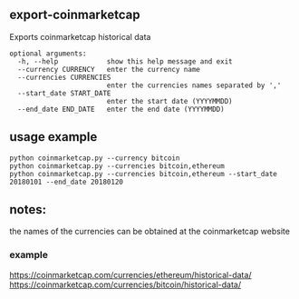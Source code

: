## export-coinmarketcap
Exports coinmarketcap historical data

```
optional arguments:
  -h, --help            show this help message and exit
  --currency CURRENCY   enter the currency name
  --currencies CURRENCIES
                        enter the currencies names separated by ','
  --start_date START_DATE
                        enter the start date (YYYYMMDD)
  --end_date END_DATE   enter the end date (YYYYMMDD)
```

## usage example
```
python coinmarketcap.py --currency bitcoin
python coinmarketcap.py --currencies bitcoin,ethereum
python coinmarketcap.py --currencies bitcoin,ethereum --start_date 20180101 --end_date 20180120
```
## notes:
the names of the currencies can be obtained at the coinmarketcap website
### example
https://coinmarketcap.com/currencies/ethereum/historical-data/
https://coinmarketcap.com/currencies/bitcoin/historical-data/

